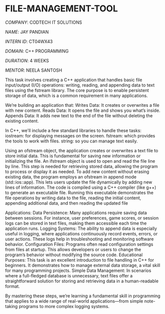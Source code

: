 # FILE-MANAGEMENT-TOOL

*COMPANY*: CODTECH IT SOLUTIONS

*NAME*: JAY PANDIAN

*INTERN ID*: CT04WX43

*DOMAIN*: C++ PROGRAMMING

*DURATION*: 4 WEEKS

*MENTOR*: NEELA SANTOSH

This task involves creating a C++ application that handles basic file input/output (I/O) operations: writing, reading, and appending data to text files using the fstream library. The core purpose is to enable persistent storage of data, which is a common requirement in many applications.

We’re building an application that:
Writes Data: It creates or overwrites a file with new content.
Reads Data: It opens the file and shows you what’s inside.
Appends Data: It adds new text to the end of the file without deleting the existing content.

In C++, we'll include a few standard libraries to handle these tasks:
iostream: for displaying messages on the screen.
fstream: which provides the tools to work with files.
string: so you can manage text easily.

Using an ofstream object, the application creates or overwrites a text file to store initial data. This is fundamental for saving new information or initializing the file.
An ifstream object is used to open and read the file line by line. This step is needed for retrieving stored data, allowing the program to process or display it as needed.
To add new content without erasing existing data, the program employs an ofstream in append mode (std::ios::app). This lets users update the file dynamically by adding new lines of information.
The code is compiled using a C++ compiler (like g++) to generate an executable file. Running this executable demonstrates the file operations by writing data to the file, reading the initial content, appending additional data, and then reading the updated file

Applications:
Data Persistence:
Many applications require saving data between sessions. For instance, user preferences, game scores, or session logs can be stored in text files, making them accessible each time the application runs.
Logging Systems:
The ability to append data is especially useful in logging, where applications continuously record events, errors, or user actions. These logs help in troubleshooting and monitoring software behavior.
Configuration Files:
Programs often read configuration settings from files at startup. This allows developers or users to change the program’s behavior without modifying the source code.
Educational Purposes:
This task is an excellent introduction to file handling in C++ for beginners. It demonstrates how to manage external data storage, a vital skill for many programming projects.
Simple Data Management:
In scenarios where a full-fledged database is unnecessary, text files offer a straightforward solution for storing and retrieving data in a human-readable format.

By mastering these steps, we’re learning a fundamental skill in programming that applies to a wide range of real-world applications—from simple note-taking programs to more complex logging systems.
